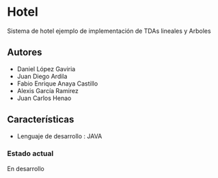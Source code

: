 # Hotel
Sistema de hotel ejemplo de implementación de TDAs lineales y Arboles

## Autores

- Daniel López Gaviria
- Juan Diego Ardila
- Fabio Enrique Anaya Castillo
- Alexis García Ramirez
- Juan Carlos Henao

## Características
- Lenguaje de desarrollo : JAVA

### Estado actual
 En desarrollo
